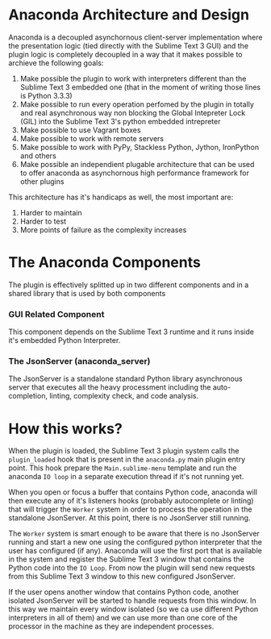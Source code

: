 # Anaconda Architecture and Design

Anaconda is a decoupled asynchornous client-server implementation where the presentation logic (tied directly with the Sublime Text 3 GUI) and the plugin logic is completely decoupled in a way that it makes possible to archieve the following goals:

1. Make possible the plugin to work with interpreters different than the Sublime Text 3 embedded one (that in the moment of writing those lines is Python 3.3.3)
2. Make possible to run every operation perfomed by the plugin in totally and real asynchronous way non blocking the Global Intepreter Lock (GIL) into the Sublime Text 3's python embedded intrepreter
3. Make possible to use Vagrant boxes
4. Make possible to work with remote servers
5. Make possible to work with PyPy, Stackless Python, Jython, IronPython and others
6. Make possible an independient plugable architecture that can be used to offer anaconda as asynchornous high performance framework for other plugins

This architecture has it's handicaps as well, the most important are:

1. Harder to maintain
2. Harder to test
3. More points of failure as the complexity increases

# The Anaconda Components

The plugin is effectively splitted up in two different components and in a shared library that is used by both components

### GUI Related Component

This component depends on the Sublime Text 3 runtime and it runs inside it's embedded Python Interpreter.

### The JsonServer (anaconda_server)

The JsonServer is a standalone standard Python library asynchronous server that executes all the heavy processment including the auto-completion, linting, complexity check, and code analysis.

# How this works?

When the plugin is loaded, the Sublime Text 3 plugin system calls the `plugin_loaded` hook that is present in the `anaconda.py` main plugin entry point. This hook prepare the `Main.sublime-menu` template and run the anaconda `IO loop` in a separate execution thread if it's not running yet.

When you open or focus a buffer that contains Python code, anaconda will then execute any of it's listeners hooks (probably autocomplete or linting) that will trigger the `Worker` system in order to process the operation in the standalone JsonServer. At this point, there is no JsonServer still running.

The `Worker` system is smart enough to be aware that there is no JsonServer running and start a new one using the configured python interpreter that the user has configured (if any). Anaconda will use the first port that is available in the system and register the Sublime Text 3 window that contains the Python code into the `IO Loop`. From now the plugin will send new requests from this Sublime Text 3 window to this new configured JsonServer.

If the user opens another window that contains Python code, another isolated JsonServer will be started to handle requests from this window. In this way we maintain every window isolated (so we ca use different Python interpreters in all of them) and we can use more than one core of the processor in the machine as they are independent processes.
